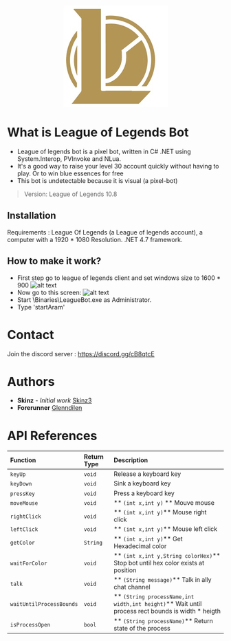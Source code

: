 
<p align="center">
  <img  src="icon.jpg">
</p>

# What is League of Legends Bot

  * League of legends bot is a pixel bot, written in C# .NET using System.Interop, PVInvoke and NLua. 
  * It's a good way to raise your level 30 account quickly without having to play. Or to win blue essences for free
  * This bot is undetectable because it is visual (a pixel-bot)

  > Version: League of Legends 10.8

## Installation

   Requirements : League Of Legends (a League of legends account), a computer with a 1920 * 1080 Resolution. 
   .NET 4.7 framework.
  
## How to make it work?

   * First step go to league of legends client and set windows size to 1600 * 900
   ![alt text](https://puu.sh/FyhQs/e8a84b1ad9.png)
   * Now go to this screen: 
   ![alt text](https://puu.sh/FyhP1/9c3a9c8aac.png)
   * Start \Binaries\LeagueBot.exe as Administrator.
   * Type 'startAram'
	 
# Contact

   Join the discord server : https://discord.gg/cB8qtcE

# Authors

   * **Skinz** - *Initial work* [Skinz3](https://github.com/Skinz3)
   * **Forerunner**  [Glenndilen](https://github.com/glenndilen)

# API References

| Function | Return Type | Description |
| :--- | :--- | :--- |
| `keyUp` | `void` |  Release a keyboard key |
| `keyDown` | `void` |  Sink a keyboard key |
| `pressKey` | `void` |  Press a keyboard key |
| `moveMouse` | `void` |  ** `(int x,int y)` **  Mouve mouse |
| `rightClick` | `void` | **  `(int x,int y)`**  Mouse right click |
| `leftClick` | `void` | **  `(int x,int y)`**  Mouse left click |
| `getColor` | `String` |  ** `(int x,int y)`**  Get Hexadecimal color |
| `waitForColor` | `void` |  ** `(int x,int y,String colorHex)`**  Stop bot until hex color exists at position |
| `talk` | `void` |  ** `(String message)`**  Talk in ally chat channel |
| `waitUntilProcessBounds` | `void` |  ** `(String processName,int width,int height)`**  Wait until process rect bounds is width * heigth |
| `isProcessOpen` | `bool` |  ** `(String processName)`**  Return state of the process |